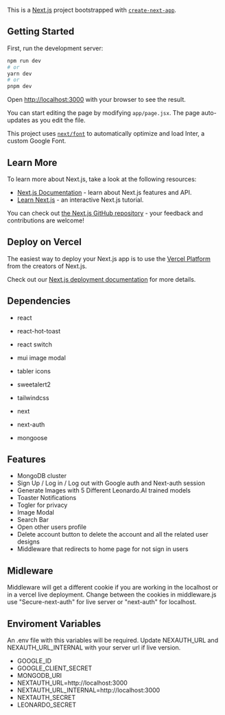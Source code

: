 This is a [Next.js](https://nextjs.org/) project bootstrapped with [`create-next-app`](https://github.com/vercel/next.js/tree/canary/packages/create-next-app).

## Getting Started

First, run the development server:

```bash
npm run dev
# or
yarn dev
# or
pnpm dev
```

Open [http://localhost:3000](http://localhost:3000) with your browser to see the result.

You can start editing the page by modifying `app/page.jsx`. The page auto-updates as you edit the file.

This project uses [`next/font`](https://nextjs.org/docs/basic-features/font-optimization) to automatically optimize and load Inter, a custom Google Font.

## Learn More

To learn more about Next.js, take a look at the following resources:

- [Next.js Documentation](https://nextjs.org/docs) - learn about Next.js features and API.
- [Learn Next.js](https://nextjs.org/learn) - an interactive Next.js tutorial.

You can check out [the Next.js GitHub repository](https://github.com/vercel/next.js/) - your feedback and contributions are welcome!

## Deploy on Vercel

The easiest way to deploy your Next.js app is to use the [Vercel Platform](https://vercel.com/new?utm_medium=default-template&filter=next.js&utm_source=create-next-app&utm_campaign=create-next-app-readme) from the creators of Next.js.

Check out our [Next.js deployment documentation](https://nextjs.org/docs/deployment) for more details.

## Dependencies

- react
- react-hot-toast
- react switch
- mui image modal
- tabler icons
- sweetalert2
- tailwindcss

- next
- next-auth
- mongoose

## Features

- MongoDB cluster
- Sign Up / Log in / Log out with Google auth and Next-auth session
- Generate Images with 5 Different Leonardo.AI trained models
- Toaster Notifications
- Togler for privacy
- Image Modal
- Search Bar
- Open other users profile
- Delete account button to delete the account and all the related user designs
- Middleware that redirects to home page for not sign in users

## Midleware

Middleware will get a different cookie if you are working in the localhost or in a vercel live deployment. Change between the cookies in middleware.js use "Secure-next-auth" for live server or "next-auth" for localhost.

## Enviroment Variables

An .env file with this variables will be required. Update NEXAUTH_URL and NEXAUTH_URL_INTERNAL with your server url if live version.

- GOOGLE_ID
- GOOGLE_CLIENT_SECRET
- MONGODB_URI
- NEXTAUTH_URL=http://localhost:3000
- NEXTAUTH_URL_INTERNAL=http://localhost:3000
- NEXTAUTH_SECRET
- LEONARDO_SECRET
